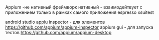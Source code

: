 Appium -не нативный фреймворк
нативный - взаимодейтвует с приложением только в рамках самого приложения espresso xsuitest

android studio
appiu inspector - для элементов https://github.com/appium/appium-inspector
appium gui - для запуска тестов https://github.com/appium/appium-desktop
